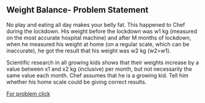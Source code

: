 ## Weight Balance- Problem Statement

No play and eating all day makes your belly fat. This happened to Chef during the lockdown. His weight before the lockdown was w1 kg (measured on the most accurate 
hospital machine) and after M months of lockdown, when he measured his weight at home (on a regular scale, which can be inaccurate), he got the result that his weight 
was w2 kg (w2>w1).

Scientific research in all growing kids shows that their weights increase by a value between x1 and x2 kg (inclusive) per month, but not necessarily the same value each 
month. Chef assumes that he is a growing kid. Tell him whether his home scale could be giving correct results.

<a href="https://www.codechef.com/problems/WEIGHTBL">For problem click</a>
